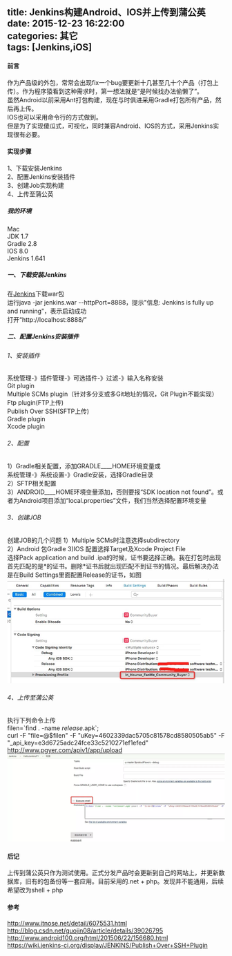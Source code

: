 title: Jenkins构建Android、IOS并上传到蒲公英
date: 2015-12-23 16:22:00  
categories: 其它  
tags: [Jenkins,iOS]
---
#### 前言  
作为产品级的外包，常常会出现fix一个bug要更新十几甚至几十个产品（打包上传）。作为程序猿看到这种需求时，第一想法就是“是时候找办法偷懒了”。  
虽然Android以前采用Ant打包构建，现在与时俱进采用Gradle打包所有产品，然后再上传。  
IOS也可以采用命令行的方式做到。  
但是为了实现傻瓜式，可视化，同时兼容Android、IOS的方式，采用Jenkins实现很有必要。  

#### 实现步骤  
1、下载安装Jenkins  
2、配置Jenkins安装插件  
3、创建Job实现构建  
4、上传至蒲公英   
<!--more-->  
##### 我的环境  
Mac  
JDK 1.7  
Gradle 2.8  
IOS 8.0  
Jenkins 1.641   

##### 一、下载安装Jenkins  
在[Jenkins](http://jenkins-ci.org/)下载war包  
运行java -jar jenkins.war --httpPort=8888，提示"信息: Jenkins is fully up and running"，表示启动成功  
打开“http://localhost:8888/”

##### 二、配置Jenkins安装插件  
###### 1、安装插件  
系统管理-》插件管理-》可选插件-》过滤-》输入名称安装  
Git plugin  
Multiple SCMs plugin（针对多分支或多Git地址的情况，Git Plugin不能实现）  
Ftp plugin(FTP上传)  
Publish Over SSH(SFTP上传)  
Gradle plugin  
Xcode plugin  

###### 2、配置  
1）Gradle相关配置，添加GRADLE____HOME环境变量或  
系统管理-》系统设置-》Gradle安装，选择Gradle目录  
2）SFTP相关配置  
3）ANDROID____HOME环境变量添加，否则要报“SDK location not found”。或者为Android项目添加“local.properties”文件，我们当然选择配置环境变量

###### 3、创建JOB  
创建JOB的几个问题
1）Multiple SCMs时注意选择subdirectory  
2）Android 包Gradle
3)IOS 配置选择Target及Xcode Project File  
选择Pack application and build .ipa的时候，证书要选择正确。我在打包时出现首先匹配的是\*的证书。删除\*证书后就出现匹配不到证书的情况。最后解决办法是在Build Settings里面配置Release的证书，如图  
![](/css/images/20151223_Jenkins_IOS_Sign.webp)  
 
###### 4、上传至蒲公英  
 执行下列命令上传  
filen=\`find . -name *release*.apk\`;  
curl -F "file=@$filen" -F "uKey=4602339dac5705c81578cd8580505ab5" -F "_api_key=e3d6725adc24fce33c5210271ef1efed" http://www.pgyer.com/apiv1/app/upload
 ![](/css/images/20151223_ExecuteShell.webp)  
   
#### 后记  
上传到蒲公英只作为测试使用。正式分发产品时会更新到自己的网站上，并更新数据库，旧有的包备份等一套应用。目前采用的.net + php。发现并不能通用，后续希望改为shell + php
  
#### 参考  
http://www.itnose.net/detail/6075531.html  
http://blog.csdn.net/guojin08/article/details/39026795  
http://www.android100.org/html/201506/22/156680.html  
https://wiki.jenkins-ci.org/display/JENKINS/Publish+Over+SSH+Plugin  
